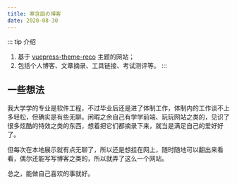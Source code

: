 ```yaml
---
title: 寒含函の博客
date: 2020-08-30
---
```


::: tip 介绍
1. 基于 [vuepress-theme-reco](https://vuepress-theme-reco.recoluan.com) 主题的网站；<br>
2. 包括个人博客、文章摘录、工具链接、考试测评等。
:::

## 一些想法

我大学学的专业是软件工程，不过毕业后还是进了体制工作，体制内的工作谈不上多轻松，但确实是有些无聊。闲暇之余自己有学学前端、玩玩网站之类的，见识了很多炫酷的特效之类的东西，想着把它们都摘录下来，就当是满足自己的爱好好了。

但每次在本地展示就有点无聊了，所以还是想挂在网上，随时随地可以翻出来看看，偶尔还能写写博客之类的，所以就弄了这么一个网站。

总之，能做自己喜欢的事就好。